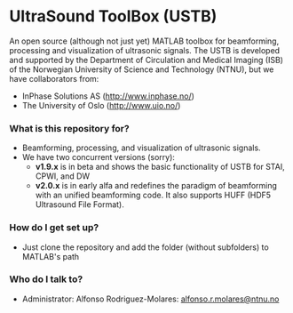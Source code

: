 # UltraSound ToolBox (USTB) #

An open source (although not just yet) MATLAB toolbox for beamforming, processing and visualization of ultrasonic signals. The USTB is developed and supported by the Department of Circulation and Medical Imaging (ISB) of the Norwegian University of Science and Technology (NTNU), but we have collaborators from:

- InPhase Solutions AS (http://www.inphase.no/)
- The University of Oslo (http://www.uio.no/)

### What is this repository for? ###

* Beamforming, processing, and visualization of ultrasonic signals.
* We have two concurrent versions (sorry):
    * __v1.9.x__ is in beta and shows the basic functionality of USTB for STAI, CPWI, and DW
    * __v2.0.x__ is in early alfa and redefines the paradigm of beamforming with an unified beamforming code. It also supports HUFF (HDF5 Ultrasound File Format).

### How do I get set up? ###

* Just clone the repository and add the folder (without subfolders) to MATLAB's path

### Who do I talk to? ###

* Administrator: Alfonso Rodriguez-Molares: alfonso.r.molares@ntnu.no